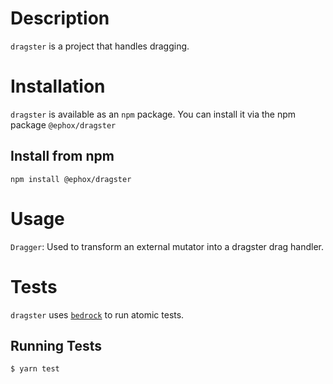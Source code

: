 # Description
`dragster` is a project that handles dragging.
# Installation
`dragster` is available as an `npm` package.  You can install it via the npm package `@ephox/dragster`
## Install from npm
`npm install @ephox/dragster`

# Usage
`Dragger`: Used to transform an external mutator into a dragster drag handler.
# Tests
`dragster` uses [`bedrock`](https://www.npmjs.com/package/@ephox/bedrock) to run atomic tests.
## Running Tests
`$ yarn test`
